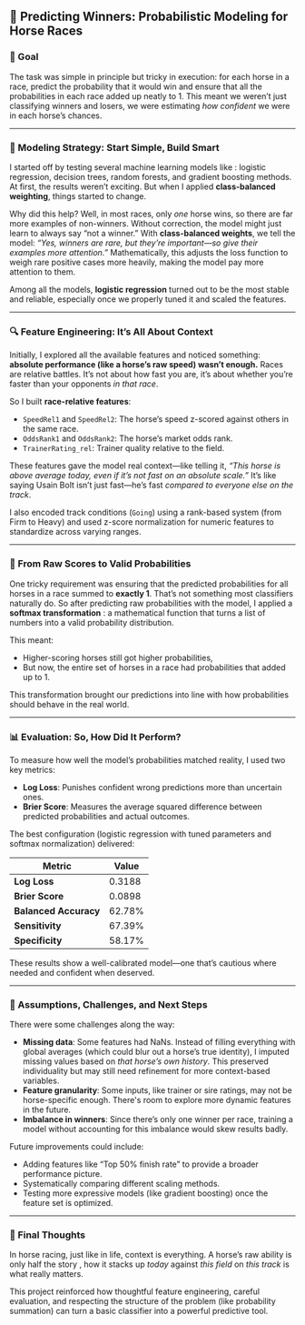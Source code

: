 ## 🏇 Predicting Winners: Probabilistic Modeling for Horse Races

### 🎯 Goal

The task was simple in principle but tricky in execution: for each horse in a race, predict the probability that it would win and ensure that all the probabilities in each race added up neatly to 1. This meant we weren’t just classifying winners and losers, we were estimating *how confident* we were in each horse’s chances.

---

### 🧠 Modeling Strategy: Start Simple, Build Smart

I started off by testing several machine learning models like : logistic regression, decision trees, random forests, and gradient boosting methods. At first, the results weren’t exciting. But when I applied **class-balanced weighting**, things started to change.

Why did this help? Well, in most races, only *one* horse wins, so there are far more examples of non-winners. Without correction, the model might just learn to always say “not a winner.” With **class-balanced weights**, we tell the model: *“Yes, winners are rare, but they’re important—so give their examples more attention.”* Mathematically, this adjusts the loss function to weigh rare positive cases more heavily, making the model pay more attention to them.

Among all the models, **logistic regression** turned out to be the most stable and reliable, especially once we properly tuned it and scaled the features.

---

### 🔍 Feature Engineering: It’s All About Context

Initially, I explored all the available features and noticed something: **absolute performance (like a horse’s raw speed) wasn’t enough.** Races are relative battles. It’s not about how fast you are, it’s about whether you’re faster than your opponents *in that race*.

So I built **race-relative features**:

* `SpeedRel1` and `SpeedRel2`: The horse’s speed z-scored against others in the same race.
* `OddsRank1` and `OddsRank2`: The horse’s market odds rank.
* `TrainerRating_rel`: Trainer quality relative to the field.

These features gave the model real context—like telling it, *“This horse is above average today, even if it’s not fast on an absolute scale.”* It’s like saying Usain Bolt isn’t just fast—he’s fast *compared to everyone else on the track*.

I also encoded track conditions (`Going`) using a rank-based system (from Firm to Heavy) and used z-score normalization for numeric features to standardize across varying ranges.

---

### 🧪 From Raw Scores to Valid Probabilities

One tricky requirement was ensuring that the predicted probabilities for all horses in a race summed to **exactly 1**. That’s not something most classifiers naturally do. So after predicting raw probabilities with the model, I applied a **softmax transformation** : a mathematical function that turns a list of numbers into a valid probability distribution.

This meant:

* Higher-scoring horses still got higher probabilities,
* But now, the entire set of horses in a race had probabilities that added up to 1.

This transformation brought our predictions into line with how probabilities should behave in the real world.

---

### 📊 Evaluation: So, How Did It Perform?

To measure how well the model’s probabilities matched reality, I used two key metrics:

* **Log Loss**: Punishes confident wrong predictions more than uncertain ones.
* **Brier Score**: Measures the average squared difference between predicted probabilities and actual outcomes.

The best configuration (logistic regression with tuned parameters and softmax normalization) delivered:

| Metric                | Value  |
| --------------------- | ------ |
| **Log Loss**          | 0.3188 |
| **Brier Score**       | 0.0898 |
| **Balanced Accuracy** | 62.78% |
| **Sensitivity**       | 67.39% |
| **Specificity**       | 58.17% |

These results show a well-calibrated model—one that’s cautious where needed and confident when deserved.

---

### 🧩 Assumptions, Challenges, and Next Steps

There were some challenges along the way:

* **Missing data**: Some features had NaNs. Instead of filling everything with global averages (which could blur out a horse’s true identity), I imputed missing values based on *that horse’s own history*. This preserved individuality but may still need refinement for more context-based variables.
* **Feature granularity**: Some inputs, like trainer or sire ratings, may not be horse-specific enough. There's room to explore more dynamic features in the future.
* **Imbalance in winners**: Since there’s only one winner per race, training a model without accounting for this imbalance would skew results badly.

Future improvements could include:

* Adding features like “Top 50% finish rate” to provide a broader performance picture.
* Systematically comparing different scaling methods.
* Testing more expressive models (like gradient boosting) once the feature set is optimized.

---

### 🏁 Final Thoughts

In horse racing, just like in life, context is everything. A horse’s raw ability is only half the story , how it stacks up *today* against *this field* on *this track* is what really matters.

This project reinforced how thoughtful feature engineering, careful evaluation, and respecting the structure of the problem (like probability summation) can turn a basic classifier into a powerful predictive tool.
